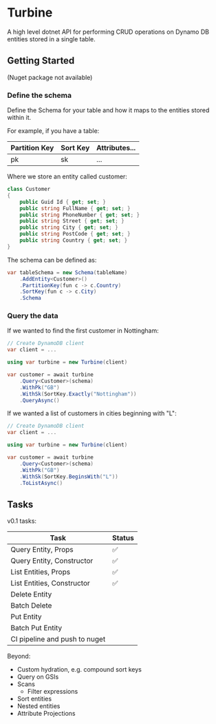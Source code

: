 # Turbine

A high level dotnet API for performing CRUD operations on Dynamo DB entities stored in a single table.

## Getting Started
(Nuget package not available)

### Define the schema
Define the Schema for your table and how it maps to the entities stored within it.

For example, if you have a table:

| Partition Key | Sort Key | Attributes... |
|---------------|----------|---------------|
| pk            | sk       | ...           |

Where we store an entity called customer:

```csharp
class Customer 
{
    public Guid Id { get; set; }
    public string FullName { get; set; }
    public string PhoneNumber { get; set; }
    public string Street { get; set; }
    public string City { get; set; }
    public string PostCode { get; set; }
    public string Country { get; set; }
}
```

The schema can be defined as:

```csharp
var tableSchema = new Schema(tableName)
    .AddEntity<Customer>()
    .PartitionKey(fun c -> c.Country)
    .SortKey(fun c -> c.City)
    .Schema
```
### Query the data

If we wanted to find the first customer in Nottingham:

```csharp
// Create DynamoDB client
var client = ...

using var turbine = new Turbine(client)

var customer = await turbine
    .Query<Customer>(schema)
    .WithPk("GB")
    .WithSk(SortKey.Exactly("Nottingham"))
    .QueryAsync()
```

If we wanted a list of customers in cities beginning with "L":

```csharp
// Create DynamoDB client
var client = ...

using var turbine = new Turbine(client)

var customer = await turbine
    .Query<Customer>(schema)
    .WithPk("GB")
    .WithSk(SortKey.BeginsWith("L"))
    .ToListAsync()
```


## Tasks

v0.1 tasks:

| Task                          | Status |
|-------------------------------|--------|
| Query Entity, Props           | ✅      | 
| Query Entity, Constructor     | ✅      | 
| List Entities, Props          | ✅      | 
| List Entities, Constructor    | ✅      | 
| Delete Entity                 |        |
| Batch Delete                  |        |
| Put Entity                    |        | 
| Batch Put Entity              |        |
| CI pipeline and push to nuget |        |

Beyond:

- Custom hydration, e.g. compound sort keys
- Query on GSIs
- Scans
  - Filter expressions
- Sort entities
- Nested entities
- Attribute Projections
  